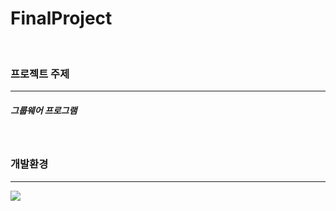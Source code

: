 # FinalProject

<br>

### 프로젝트 주제
<hr>

##### 그룹웨어 프로그램

<br>

### 개발환경
<hr>
<img src="https://user-images.githubusercontent.com/67682215/118840705-9c66fb80-b902-11eb-87fd-62a2367ceb0e.png" />
